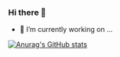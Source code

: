 ### Hi there 👋

- 🔭 I’m currently working on ...


[![Anurag's GitHub stats](https://github-readme-stats.vercel.app/api?username=CarlosHenriqueMkt)](https://github.com/anuraghazra/github-readme-stats)
